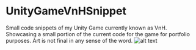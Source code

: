# UnityGameVnHSnippet
Small code snippets of my Unity Game currently known as VnH. Showcasing a small portion of the current code for the game for portfolio purposes. Art is not final in any sense of the word.
![alt text](https://i.imgur.com/pWilm9W.png)
